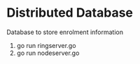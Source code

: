 # Distributed Database

Database to store enrolment information

1. go run ringserver.go
2. go run nodeserver.go